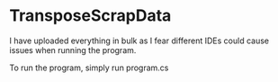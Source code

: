 # TransposeScrapData

I have uploaded everything in bulk as I fear different IDEs could cause issues when running the program.

To run the program, simply run program.cs
